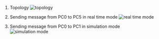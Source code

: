 1. Topology
![topology](https://github.com/Ajeetmy/Subnetting_CN/assets/101115020/2892c581-be0d-432a-96d6-20ae60f6f156)

2. Sending message from PC0 to PC5 in real time mode
![real time mode](https://github.com/Ajeetmy/Subnetting_CN/assets/101115020/13c8294c-3238-4d09-a0e8-915615fff42f)

3. Sending message from PC0 to PC1 in simulation mode
![simulation mode](https://github.com/Ajeetmy/Subnetting_CN/assets/101115020/3bf011e4-95da-440c-8a46-95672a4a2d89)
